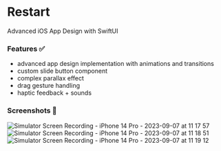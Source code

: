 # Restart
Advanced iOS App Design with SwiftUI

### Features ✅
* advanced app design implementation with animations and transitions
* custom slide button component
* complex parallax effect
* drag gesture handling
* haptic feedback + sounds

### Screenshots 📸
![Simulator Screen Recording - iPhone 14 Pro - 2023-09-07 at 11 17 57](https://github.com/kchlebus/Restart/assets/16361820/329356bb-c09c-41dc-9b22-5c7e210ff65e)
![Simulator Screen Recording - iPhone 14 Pro - 2023-09-07 at 11 18 51](https://github.com/kchlebus/Restart/assets/16361820/470c3f45-5ab1-4dc4-a313-71e8b0e93bde)
![Simulator Screen Recording - iPhone 14 Pro - 2023-09-07 at 11 19 12](https://github.com/kchlebus/Restart/assets/16361820/af60b8c6-5be0-4feb-a437-ea13f99fb352)
